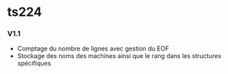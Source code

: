 # ts224 #

### V1.1 ###
* Comptage du nombre de lignes avec gestion du EOF
* Stockage des noms des machines ainsi que le rang dans les structures spécifiques
